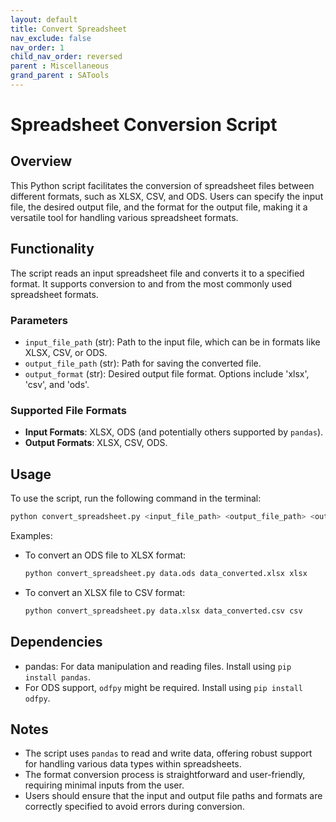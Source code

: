 ```yaml
---
layout: default
title: Convert Spreadsheet
nav_exclude: false
nav_order: 1
child_nav_order: reversed
parent : Miscellaneous
grand_parent : SATools
---
```

# Spreadsheet Conversion Script

## Overview

This Python script facilitates the conversion of spreadsheet files between different formats, such as XLSX, CSV, and ODS. Users can specify the input file, the desired output file, and the format for the output file, making it a versatile tool for handling various spreadsheet formats.

## Functionality

The script reads an input spreadsheet file and converts it to a specified format. It supports conversion to and from the most commonly used spreadsheet formats.

### Parameters

- `input_file_path` (str): Path to the input file, which can be in formats like XLSX, CSV, or ODS.
- `output_file_path` (str): Path for saving the converted file.
- `output_format` (str): Desired output file format. Options include 'xlsx', 'csv', and 'ods'.

### Supported File Formats

- **Input Formats**: XLSX, ODS (and potentially others supported by `pandas`).
- **Output Formats**: XLSX, CSV, ODS.

## Usage

To use the script, run the following command in the terminal:

```bash
python convert_spreadsheet.py <input_file_path> <output_file_path> <output_format>
```

Examples:
- To convert an ODS file to XLSX format:
  ```bash
  python convert_spreadsheet.py data.ods data_converted.xlsx xlsx
  ```
- To convert an XLSX file to CSV format:
  ```bash
  python convert_spreadsheet.py data.xlsx data_converted.csv csv
  ```

## Dependencies

- pandas: For data manipulation and reading files. Install using `pip install pandas`.
- For ODS support, `odfpy` might be required. Install using `pip install odfpy`.

## Notes

- The script uses `pandas` to read and write data, offering robust support for handling various data types within spreadsheets.
- The format conversion process is straightforward and user-friendly, requiring minimal inputs from the user.
- Users should ensure that the input and output file paths and formats are correctly specified to avoid errors during conversion.

